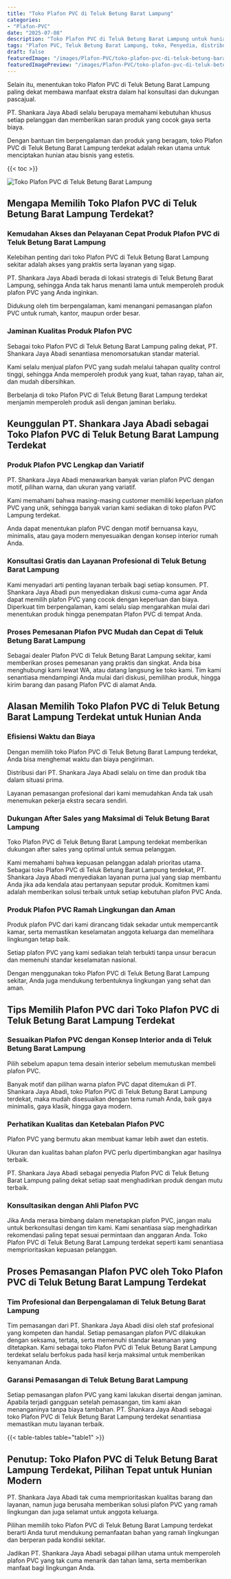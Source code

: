 ```yaml
---
title: "Toko Plafon PVC di Teluk Betung Barat Lampung"
categories:
- "Plafon-PVC"
date: "2025-07-08"
description: "Toko Plafon PVC di Teluk Betung Barat Lampung untuk hunian, kantor, serta ritel. Plafon unggulan, variasi motif, variasi warna menarik, dengan layanan instalasi dikerjakan oleh tim berpengalaman dan kepastian resmi!|Layanan distribusi Plafon PVC di Teluk Betung Barat Lampung bagi keperluan hunian, office, maupun ritel, beserta plafon unggulan dan pemasangan oleh tenaga ahli ahli dan kepastian resmi.|Alternatif Plafon PVC di Teluk Betung Barat Lampung yang terpercaya untuk tempat tinggal, kantor, dan gerai, bersama material unggulan dan instalasi dikerjakan oleh tenaga ahli profesional dan garansi resmi.|Penjualan Plafon PVC di Teluk Betung Barat Lampung untuk tempat tinggal, office, serta ritel, dengan produk berkualitas dan penempatan oleh tenaga ahli profesional, dilengkapi beserta garansi resmi.}"
tags: "Plafon PVC, Teluk Betung Barat Lampung, toko, Penyedia, distributor"
draft: false
featuredImage: "/images/Plafon-PVC/toko-plafon-pvc-di-teluk-betung-barat-lampung.png"
featuredImagePreview: "/images/Plafon-PVC/toko-plafon-pvc-di-teluk-betung-barat-lampung.png"
---
```


Selain itu, menentukan toko Plafon PVC di Teluk Betung Barat Lampung paling dekat membawa manfaat ekstra dalam hal konsultasi dan dukungan pascajual.

PT. Shankara Jaya Abadi selalu berupaya memahami kebutuhan khusus setiap pelanggan dan memberikan saran produk yang cocok gaya serta biaya.

Dengan bantuan tim berpengalaman dan produk yang beragam, toko Plafon PVC di Teluk Betung Barat Lampung terdekat adalah rekan utama untuk menciptakan hunian atau bisnis yang estetis.

{{< toc >}}

![Toko Plafon PVC di Teluk Betung Barat Lampung](/images/Plafon-PVC/Toko-Plafon-PVC-di-Teluk-Betung-Barat-Lampung.png)

## Mengapa Memilih Toko Plafon PVC di Teluk Betung Barat Lampung Terdekat?

### Kemudahan Akses dan Pelayanan Cepat Produk Plafon PVC di Teluk Betung Barat Lampung

Kelebihan penting dari toko Plafon PVC di Teluk Betung Barat Lampung sekitar adalah akses yang praktis serta layanan yang sigap.

PT. Shankara Jaya Abadi berada di lokasi strategis di Teluk Betung Barat Lampung, sehingga Anda tak harus menanti lama untuk memperoleh produk plafon PVC yang Anda inginkan.

Didukung oleh tim berpengalaman, kami menangani pemasangan plafon PVC untuk rumah, kantor, maupun order besar.

### Jaminan Kualitas Produk Plafon PVC

Sebagai toko Plafon PVC di Teluk Betung Barat Lampung paling dekat, PT. Shankara Jaya Abadi senantiasa menomorsatukan standar material.

Kami selalu menjual plafon PVC yang sudah melalui tahapan quality control tinggi, sehingga Anda memperoleh produk yang kuat, tahan rayap, tahan air, dan mudah dibersihkan.

Berbelanja di toko Plafon PVC di Teluk Betung Barat Lampung terdekat menjamin memperoleh produk asli dengan jaminan berlaku.

## Keunggulan PT. Shankara Jaya Abadi sebagai Toko Plafon PVC di Teluk Betung Barat Lampung Terdekat

### Produk Plafon PVC Lengkap dan Variatif

PT. Shankara Jaya Abadi menawarkan banyak varian plafon PVC dengan motif, pilihan warna, dan ukuran yang variatif.

Kami memahami bahwa masing-masing customer memiliki keperluan plafon PVC yang unik, sehingga banyak varian kami sediakan di toko plafon PVC Lampung terdekat.

Anda dapat menentukan plafon PVC dengan motif bernuansa kayu, minimalis, atau gaya modern menyesuaikan dengan konsep interior rumah Anda.

### Konsultasi Gratis dan Layanan Profesional di Teluk Betung Barat Lampung

Kami menyadari arti penting layanan terbaik bagi setiap konsumen. PT. Shankara Jaya Abadi pun menyediakan diskusi cuma-cuma agar Anda dapat memilih plafon PVC yang cocok dengan keperluan dan biaya. Diperkuat tim berpengalaman, kami selalu siap mengarahkan mulai dari menentukan produk hingga penempatan Plafon PVC di tempat Anda.

### Proses Pemesanan Plafon PVC Mudah dan Cepat di Teluk Betung Barat Lampung

Sebagai dealer Plafon PVC di Teluk Betung Barat Lampung sekitar, kami memberikan proses pemesanan yang praktis dan singkat. Anda bisa menghubungi kami lewat WA, atau datang langsung ke toko kami. Tim kami senantiasa mendampingi Anda mulai dari diskusi, pemilihan produk, hingga kirim barang dan pasang Plafon PVC di alamat Anda.

## Alasan Memilih Toko Plafon PVC di Teluk Betung Barat Lampung Terdekat untuk Hunian Anda

### Efisiensi Waktu dan Biaya

Dengan memilih toko Plafon PVC di Teluk Betung Barat Lampung terdekat, Anda bisa menghemat waktu dan biaya pengiriman.

Distribusi dari PT. Shankara Jaya Abadi selalu on time dan produk tiba dalam situasi prima.

Layanan pemasangan profesional dari kami memudahkan Anda tak usah menemukan pekerja ekstra secara sendiri.

### Dukungan After Sales yang Maksimal di Teluk Betung Barat Lampung

Toko Plafon PVC di Teluk Betung Barat Lampung terdekat memberikan dukungan after sales yang optimal untuk semua pelanggan.

Kami memahami bahwa kepuasan pelanggan adalah prioritas utama. Sebagai toko Plafon PVC di Teluk Betung Barat Lampung terdekat, PT. Shankara Jaya Abadi menyediakan layanan purna jual yang siap membantu Anda jika ada kendala atau pertanyaan seputar produk. Komitmen kami adalah memberikan solusi terbaik untuk setiap kebutuhan plafon PVC Anda.

### Produk Plafon PVC Ramah Lingkungan dan Aman

Produk plafon PVC dari kami dirancang tidak sekadar untuk mempercantik kamar, serta memastikan keselamatan anggota keluarga dan memelihara lingkungan tetap baik.

Setiap plafon PVC yang kami sediakan telah terbukti tanpa unsur beracun dan memenuhi standar keselamatan nasional.

Dengan menggunakan toko Plafon PVC di Teluk Betung Barat Lampung sekitar, Anda juga mendukung terbentuknya lingkungan yang sehat dan aman.

## Tips Memilih Plafon PVC dari Toko Plafon PVC di Teluk Betung Barat Lampung Terdekat

### Sesuaikan Plafon PVC dengan Konsep Interior anda di Teluk Betung Barat Lampung

Pilih sebelum apapun tema desain interior sebelum memutuskan membeli plafon PVC.

Banyak motif dan pilihan warna plafon PVC dapat ditemukan di PT. Shankara Jaya Abadi, toko Plafon PVC di Teluk Betung Barat Lampung terdekat, maka mudah disesuaikan dengan tema rumah Anda, baik gaya minimalis, gaya klasik, hingga gaya modern.

### Perhatikan Kualitas dan Ketebalan Plafon PVC

Plafon PVC yang bermutu akan membuat kamar lebih awet dan estetis.

Ukuran dan kualitas bahan plafon PVC perlu dipertimbangkan agar hasilnya terbaik.

PT. Shankara Jaya Abadi sebagai penyedia Plafon PVC di Teluk Betung Barat Lampung paling dekat setiap saat menghadirkan produk dengan mutu terbaik.

### Konsultasikan dengan Ahli Plafon PVC

Jika Anda merasa bimbang dalam menetapkan plafon PVC, jangan malu untuk berkonsultasi dengan tim kami. Kami senantiasa siap menghadirkan rekomendasi paling tepat sesuai permintaan dan anggaran Anda. Toko Plafon PVC di Teluk Betung Barat Lampung terdekat seperti kami senantiasa memprioritaskan kepuasan pelanggan.

## Proses Pemasangan Plafon PVC oleh Toko Plafon PVC di Teluk Betung Barat Lampung Terdekat

### Tim Profesional dan Berpengalaman di Teluk Betung Barat Lampung

Tim pemasangan dari PT. Shankara Jaya Abadi diisi oleh staf profesional yang kompeten dan handal. Setiap pemasangan plafon PVC dilakukan dengan seksama, tertata, serta memenuhi standar keamanan yang ditetapkan. Kami sebagai toko Plafon PVC di Teluk Betung Barat Lampung terdekat selalu berfokus pada hasil kerja maksimal untuk memberikan kenyamanan Anda.

### Garansi Pemasangan di Teluk Betung Barat Lampung

Setiap pemasangan plafon PVC yang kami lakukan disertai dengan jaminan. Apabila terjadi gangguan setelah pemasangan, tim kami akan menanganinya tanpa biaya tambahan. PT. Shankara Jaya Abadi sebagai toko Plafon PVC di Teluk Betung Barat Lampung terdekat senantiasa memastikan mutu layanan terbaik.

{{< table-tables table="table1" >}}

## Penutup: Toko Plafon PVC di Teluk Betung Barat Lampung Terdekat, Pilihan Tepat untuk Hunian Modern

PT. Shankara Jaya Abadi tak cuma memprioritaskan kualitas barang dan layanan, namun juga berusaha memberikan solusi plafon PVC yang ramah lingkungan dan juga selamat untuk anggota keluarga.

Pilihan memilih toko Plafon PVC di Teluk Betung Barat Lampung terdekat berarti Anda turut mendukung pemanfaatan bahan yang ramah lingkungan dan berperan pada kondisi sekitar.

Jadikan PT. Shankara Jaya Abadi sebagai pilihan utama untuk memperoleh plafon PVC yang tak cuma menarik dan tahan lama, serta memberikan manfaat bagi lingkungan Anda.
